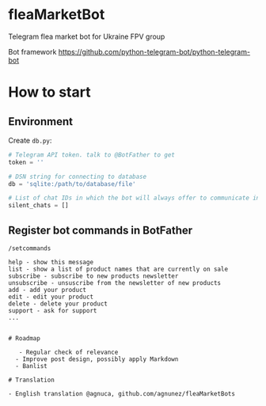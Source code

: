 # fleaMarketBot
Telegram flea market bot for Ukraine FPV group

Bot framework https://github.com/python-telegram-bot/python-telegram-bot

# How to start

## Environment

Create `db.py`:


```python
# Telegram API token. talk to @BotFather to get
token = ''

# DSN string for connecting to database
db = 'sqlite:/path/to/database/file'

# List of chat IDs in which the bot will always offer to communicate in LAN
silent_chats = []
```

## Register bot commands in BotFather

```
/setcommands

help - show this message 
list - show a list of product names that are currently on sale
subscribe - subscribe to new products newsletter
unsubscribe - unsuscribe from the newsletter of new products
add - add your product
edit - edit your product
delete - delete your product
support - ask for support
...


# Roadmap

   - Regular check of relevance
  - Improve post design, possibly apply Markdown
  - Banlist

# Translation

- English translation @agnuca, github.com/agnunez/fleaMarketBots